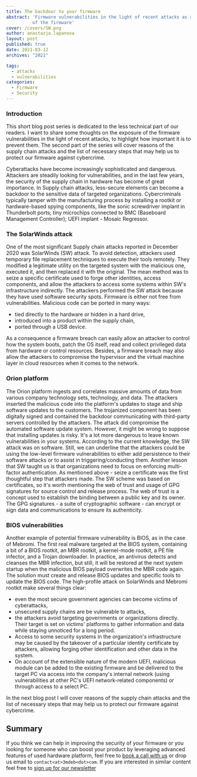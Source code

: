 ```yaml
---
title: The backdoor to your firmware
abstract: 'Firmware vulnerabilities in the light of recent attacks as a backdoor
          of the firmware'
cover: /covers/SW.png
author: anastazja.lapanova
layout: post
published: true
date: 2021-03-12
archives: "2021"

tags:
  - attacks
  - vulnerabilities
categories:
  - Firmware
  - Security
---
```


### Introduction

This short blog post series is dedicated to the less technical part of our
readers. I want to share some thoughts on the exposure of the firmware
vulnerabilities in the light of recent attacks, to highlight how important it is
to prevent them. The second part of the series will cover reasons of the supply
chain attacks and the list of necessary steps that may help us to protect our
firmware against cybercrime.

Cyberattacks have become increasingly sophisticated and dangerous. Attackers are
steadily looking for vulnerabilities, and in the last few years, the security of
the supply chain in hardware has become of great importance. In Supply chain
attacks, less-secure elements can become a backdoor to the sensitive data of
targeted organizations. Cybercriminals typically tamper with the manufacturing
process by installing a rootkit or hardware-based spying components, like the
sonic screwdriver implant in Thunderbolt ports; tiny microchips connected to BMC
(Baseboard Management Controller); UEFI implant - Mosaic Regressor.

### The SolarWinds attack

One of the most significant Supply chain attacks reported in December 2020 was
SolarWinds (SW) attack. To avoid detection, attackers used temporary file
replacement techniques to execute their tools remotely. They modified a
legitimate utility on the targeted system with the malicious one, executed it,
and then replaced it with the original. The mean method was to seize a specific
certificate used to forge other identities, access components, and allow the
attackers to access some systems within SW's infrastructure indirectly. The
attackers performed the SW attack because they have used software security
spots. Firmware is either not free from vulnerabilities. Malicious code can be
ported in many ways:

- tied directly to the hardware or hidden in a hard drive,
- introduced into a product within the supply chain,
- ported through a USB device.

As a consequence a firmware breach can easily allow an attacker to control how
the system boots, patch the OS itself, read and collect privileged data from
hardware or control resources. Besides, a firmware breach may also allow the
attackers to compromise the hypervisor and the virtual machine layer in cloud
resources when it comes to the network.

### Orion platform

The Orion platform ingests and correlates massive amounts of data from various
company technology sets, technology, and data. The attackers inserted the
malicious code into the platform's updates to stage and ship software updates to
the customers. The trojanized component has been digitally signed and contained
the backdoor communicating with third-party servers controlled by the attackers.
The attack did compromise the automated software update system. However, it
might be wrong to suppose that installing updates is risky. It's a lot more
dangerous to leave known vulnerabilities in your systems. According to the
current knowledge, the SW attack was on software. Still, we can underline that
the attackers could be using the low-level firmware vulnerabilities to either
add persistence to their software attacks or to assist in triggering/conducting
them. Another lesson that SW taught us is that organizations need to focus on
enforcing multi-factor authentication. As mentioned above - seize a certificate
was the first thoughtful step that attackers made. The SW scheme was based on
certificates, so it's worth mentioning the web of trust and usage of GPG
signatures for source control and release process. The web of trust is a concept
used to establish the binding between a public key and its owner. The GPG
signatures - a suite of cryptographic software - can encrypt or sign data and
communications to ensure its authenticity.

### BIOS vulnerabilities

Another example of potential firmware vulnerability is BIOS, as in the case of
Mebromi. The first real malware targeted at the BIOS system, containing a bit of
a BIOS rootkit, an MBR rootkit, a kernel-mode rootkit, a PE file infector, and a
Trojan downloader. In practice, an antivirus detects and cleanses the MBR
infection, but still, it will be restored at the next system startup when the
malicious BIOS payload overwrites the MBR code again. The solution must create
and release BIOS updates and specific tools to update the BIOS code. The
high-profile attack on SolarWinds and Mebromi rootkit make several things clear:

- even the most secure government agencies can become victims of cyberattacks,
- unsecured supply chains are be vulnerable to attacks,
- the attackers avoid targeting governments or organizations directly. Their
  target is set on victims' platforms to gather information and data while
  staying unnoticed for a long period.
- Access to some security systems in the organization's infrastructure may be
  caused by the takeover of a particular identity certificate by attackers,
  allowing forging other identification and other data in the system.
- On account of the extensible nature of the modern UEFI, malicious module can
  be added to the existing firmware and be delivered to the target PC via access
  into the company's internal network (using vulnerabilities at other PC's UEFI
  network-related components) or through access to a select PC.

In the next blog post I will cover reasons of the supply chain attacks and the
list of necessary steps that may help us to protect our firmware against
cybercrime.

## Summary

If you think we can help in improving the security of your firmware or you
looking for someone who can boost your product by leveraging advanced features
of used hardware platform, feel free to
[book a call with us](https://calendly.com/3mdeb/consulting-remote-meeting) or
drop us email to `contact<at>3mdeb<dot>com`. If you are interested in similar
content feel free to [sign up for our newsletter](https://newsletter.3mdeb.com/subscription/PW6XnCeK6)
